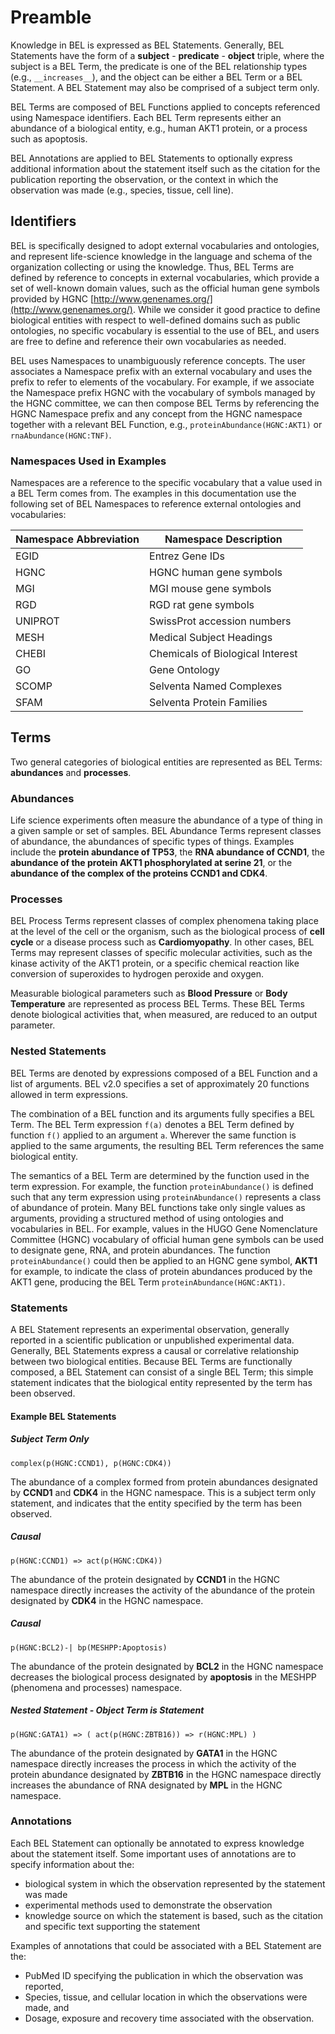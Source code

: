 # Preamble

Knowledge in BEL is expressed as BEL Statements. Generally, BEL Statements have
the form of a __subject__ - __predicate__ - __object__ triple, where the
subject is a BEL Term, the predicate is one of the BEL relationship types
(e.g., `__increases__`), and the object can be either a BEL Term or a BEL
Statement. A BEL Statement may also be comprised of a subject term only.

BEL Terms are composed of BEL Functions applied to concepts referenced using
Namespace identifiers. Each BEL Term represents either an abundance of a
biological entity, e.g., human AKT1 protein, or a process such as apoptosis.

BEL Annotations are applied to BEL Statements to optionally express additional
information about the statement itself such as the citation for the
publication reporting the observation, or the context in which the observation
was made (e.g., species, tissue, cell line).

## Identifiers

BEL is specifically designed to adopt external vocabularies and ontologies, and
represent life-science knowledge in the language and schema of the organization
collecting or using the knowledge. Thus, BEL Terms are defined by reference to
concepts in external vocabularies, which provide a set of well-known domain
values, such as the official human gene symbols provided by HGNC [http://www.genenames.org/](http://www.genenames.org/).
While we consider it good practice to define biological entities with respect
to well-defined domains such as public ontologies, no specific vocabulary is
essential to the use of BEL, and users are free to define and reference their
own vocabularies as needed.

BEL uses Namespaces to unambiguously reference concepts. The user associates a
Namespace prefix with an external vocabulary and uses the prefix to refer to
elements of the vocabulary. For example, if we associate the Namespace prefix
HGNC with the vocabulary of symbols managed by the HGNC committee, we can then
compose BEL Terms by referencing the HGNC Namespace prefix and any concept from
the HGNC namespace together with a relevant BEL Function, e.g., `proteinAbundance(HGNC:AKT1)`
or `rnaAbundance(HGNC:TNF)`.

### Namespaces Used in Examples

Namespaces are a reference to the specific vocabulary that a value used in a
BEL Term comes from. The examples in this documentation use the following set
of BEL Namespaces to reference external ontologies and vocabularies:

| **Namespace Abbreviation** | **Namespace Description**        |
| -------------------------- | -------------------------------- |
| EGID                       | Entrez Gene IDs                  |
| HGNC                       | HGNC human gene symbols          |
| MGI                        | MGI mouse gene symbols           |
| RGD                        | RGD rat gene symbols             |
| UNIPROT                    | SwissProt accession numbers      |
| MESH                       | Medical Subject Headings         |
| CHEBI                      | Chemicals of Biological Interest |
| GO                         | Gene Ontology                    |
| SCOMP                      | Selventa Named Complexes         |
| SFAM                       | Selventa Protein Families        |

## Terms

Two general categories of biological entities are represented as BEL Terms: **abundances** and **processes**.

### Abundances

Life science experiments often measure the abundance of a type of thing in a
given sample or set of samples. BEL Abundance Terms represent classes of
abundance, the abundances of specific types of things. Examples include the
__protein abundance of TP53__, the __RNA abundance of CCND1__, the __abundance
of the protein AKT1 phosphorylated at serine 21__, or the __abundance of the
complex of the proteins CCND1 and CDK4__.

### Processes

BEL Process Terms represent classes of complex phenomena taking place at the
level of the cell or the organism, such as the biological process of __cell
cycle__ or a disease process such as __Cardiomyopathy__. In other cases, BEL
Terms may represent classes of specific molecular activities, such as the
kinase activity of the AKT1 protein, or a specific chemical reaction like
conversion of superoxides to hydrogen peroxide and oxygen.

Measurable biological parameters such as __Blood Pressure__ or __Body
Temperature__ are represented as process BEL Terms. These BEL Terms denote
biological activities that, when measured, are reduced to an output parameter.

### Nested Statements

BEL Terms are denoted by expressions composed of a BEL Function and a list of
arguments. BEL v2.0 specifies a set of approximately 20 functions allowed in
term expressions.

The combination of a BEL function and its arguments fully specifies a BEL Term. The BEL Term expression `f(a)` denotes a BEL Term defined by function `f()` applied to an argument `a`. Wherever the same function is applied to the same arguments, the resulting BEL Term references the same biological entity.

The semantics of a BEL Term are determined by the function used in the term expression. For example, the function `proteinAbundance()` is defined such that any term expression using `proteinAbundance()` represents a class of abundance of protein. Many BEL functions take only single values as arguments, providing a structured method of using ontologies and vocabularies in BEL. For example, values in the HUGO Gene Nomenclature Committee (HGNC) vocabulary of official human gene symbols can be used to designate gene, RNA, and protein abundances. The function `proteinAbundance()` could then be applied to an HGNC gene symbol, __AKT1__ for example, to indicate the class of protein abundances produced by the AKT1 gene, producing the BEL Term `proteinAbundance(HGNC:AKT1)`.

### Statements

A BEL Statement represents an experimental observation, generally reported in
a scientific publication or unpublished experimental data. Generally, BEL
Statements express a causal or correlative relationship between two biological
entities. Because BEL Terms are functionally composed, a BEL Statement can
consist of a single BEL Term; this simple statement indicates that the
biological entity represented by the term has been observed.

#### Example BEL Statements

##### Subject Term Only

```
complex(p(HGNC:CCND1), p(HGNC:CDK4))
```

The abundance of a complex formed from protein abundances designated by __CCND1__ and __CDK4__ in the HGNC namespace. This is a subject term only statement, and indicates that the entity specified by the term has been observed.

##### Causal

```
p(HGNC:CCND1) => act(p(HGNC:CDK4))
```

The abundance of the protein designated by __CCND1__ in the HGNC namespace directly increases the activity of the abundance of the protein designated by __CDK4__ in the HGNC namespace.

##### Causal

```
p(HGNC:BCL2)-| bp(MESHPP:Apoptosis)
```

The abundance of the protein designated by __BCL2__ in the HGNC namespace decreases the biological process designated by __apoptosis__ in the MESHPP (phenomena and processes) namespace.

##### Nested Statement - Object Term is Statement

```
p(HGNC:GATA1) => ( act(p(HGNC:ZBTB16)) => r(HGNC:MPL) )
```

The abundance of the protein designated by __GATA1__ in the HGNC namespace directly increases the process in which the activity of the protein abundance designated by __ZBTB16__ in the HGNC namespace directly increases the abundance of RNA designated by __MPL__ in the HGNC namespace.

### Annotations

Each BEL Statement can optionally be annotated to express knowledge about the statement itself. Some important uses of annotations are to specify information about the:

*   biological system in which the observation represented by the statement was made
*   experimental methods used to demonstrate the observation
*   knowledge source on which the statement is based, such as the citation and specific text supporting the statement

Examples of annotations that could be associated with a BEL Statement are the:

*   PubMed ID specifying the publication in which the observation was reported,
*   Species, tissue, and cellular location in which the observations were made, and
*   Dosage, exposure and recovery time associated with the observation.

